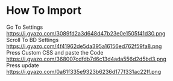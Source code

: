# How To Import
Go To Settings
https://i.gyazo.com/3089fd2a3d648d47b23e0e1505f41d30.png                                                    
Scroll To BD Settings
https://i.gyazo.com/4f41962de5da395a16156ed762f59fa8.png                          
Press Custom CSS and paste the Code                          
https://i.gyazo.com/368007cdfdb7d6c13d4ada556d2d5bd3.png                          
Press update                          
https://i.gyazo.com/0a61f335e9323b6236d177f331ac22ff.png
